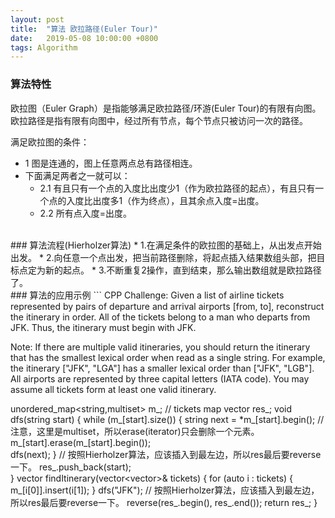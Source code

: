 ```yaml
---
layout: post
title:  "算法 欧拉路径(Euler Tour)"
date:   2019-05-08 10:00:00 +0800
tags: Algorithm
---
```

### 算法特性
欧拉图（Euler Graph）是指能够满足欧拉路径/环游(Euler Tour)的有限有向图。<br/>
欧拉路径是指有限有向图中，经过所有节点，每个节点只被访问一次的路径。<br/>

满足欧拉图的条件：
* 1 图是连通的，图上任意两点总有路径相连。
* 下面满足两者之一就可以：
	* 2.1 有且只有一个点的入度比出度少1（作为欧拉路径的起点），有且只有一个点的入度比出度多1（作为终点），且其余点入度=出度。
	* 2.2 所有点入度=出度。
	
<br/>
### 算法流程(Hierholzer算法)
* 1.在满足条件的欧拉图的基础上，从出发点开始出发。
* 2.向任意一个点出发，把当前路径删除，将起点插入结果数组头部，把目标点定为新的起点。
* 3.不断重复2操作，直到结束，那么输出数组就是欧拉路径了。

<br/>
### 算法的应用示例
``` CPP
Challenge:
Given a list of airline tickets represented by pairs of departure
and arrival airports [from, to], reconstruct the itinerary in order.
All of the tickets belong to a man who departs from JFK.
Thus, the itinerary must begin with JFK.

Note:
If there are multiple valid itineraries, you should return the itinerary
that has the smallest lexical order when read as a single string.
For example, the itinerary ["JFK", "LGA"] has a smaller lexical order than ["JFK", "LGB"].
All airports are represented by three capital letters (IATA code).
You may assume all tickets form at least one valid itinerary.


unordered_map<string,multiset<string>> m_;	// tickets map
vector<string> res_;
void dfs(string start) {
    while (m_[start].size()) {
        string next = *m_[start].begin();
        // 注意，这里是multiset，所以erase(iterator)只会删除一个元素。
        m_[start].erase(m_[start].begin());    
        dfs(next);
    }
    // 按照Hierholzer算法，应该插入到最左边，所以res最后要reverse一下。
    res_.push_back(start);    
}
vector<string> findItinerary(vector<vector<string>>& tickets) {
    for (auto i : tickets) {
        m_[i[0]].insert(i[1]);
    }
    dfs("JFK");
    // 按照Hierholzer算法，应该插入到最左边，所以res最后要reverse一下。
    reverse(res_.begin(), res_.end());
    return res_;
}
```